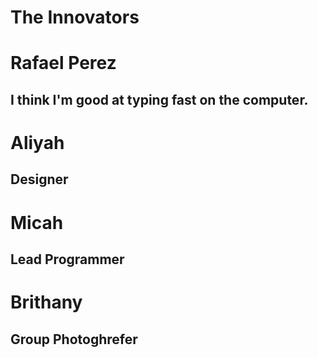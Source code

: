 # The Innovators

# Rafael Perez 
## I think I'm good at typing fast on the computer.
# Aliyah 
## Designer

# Micah
## Lead Programmer

# Brithany
## Group Photoghrefer
